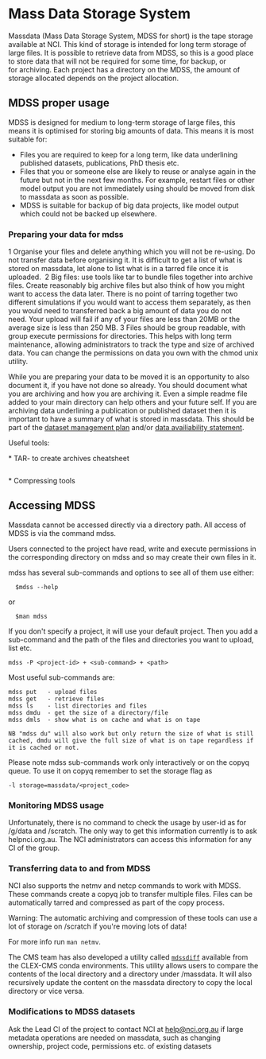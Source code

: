 # Mass Data Storage System

Massdata (Mass Data Storage System, MDSS for short) is the tape storage available at NCI. This kind of storage is intended for long term storage of large files. It is possible to retrieve data from MDSS, so this is a good place to store data that will not be required for some time, for backup, or for archiving. Each project has a directory on the MDSS, the amount of storage allocated depends on the project allocation.

## MDSS proper usage

MDSS is designed for medium to long-term storage of large files, this means it is optimised for storing big amounts of data. This means it is most suitable for:

* Files you are required to keep for a long term, like data underlining published datasets, publications, PhD thesis etc.
* Files that you or someone else are likely to reuse or analyse again in the future but not in the next few months. For example, restart files or other model output you are not immediately using should be moved from disk to massdata as soon as possible.
* MDSS is suitable for backup of big data projects, like model output which could not be backed up elsewhere.

### Preparing your data for mdss

1 Organise your files and delete anything which you will not be re-using. Do not transfer data before organising it. It is difficult to get a list of what is stored on massdata, let alone to list what is in a tarred file once it is uploaded. 
2 Big files: use tools like tar to bundle files together into archive files. Create reasonably big archive files but also think of how you might want to access the data later. There is no point of tarring together two different simulations if you would want to access them separately, as then you would need to transferred back a big amount of data you do not need. Your upload will fail if any of your files are less than 20MB or the average size is less than 250 MB.
3 Files should be group readable, with group execute permissions for directories. This helps with long term maintenance, allowing administrators to track the type and size of archived data. You can change the permissions on data you own with the chmod unix utility.

While you are preparing your data to be moved it is an opportunity to also document it, if you have not done so already. You should document what you are archiving and how you are archiving it. Even a simple readme file added to your main directory can help others and your future self. If you are archiving data underlining a publication or published dataset then it is important to have a summary of what is stored in massdata. This should be part of the [dataset management plan](../concepts/dmp.md) and/or [data availiability statement](../concepts/availability-statement.md).

Useful tools:

* TAR- to create archives cheatsheet
````{dropdown}
````

* Compressing tools

## Accessing MDSS

Massdata cannot be accessed directly via a directory path. All access of MDSS is via the command mdss.

Users connected to the project have read, write and execute permissions in the corresponding directory on mdss and so may create their own files in it.

mdss has several sub-commands and options to see all of them use either:

```{code}
  $mdss --help
```
or
```{code}
  $man mdss
```
If you don't specify a project, it will use your default project. Then you add a sub-command and the path of the files and directories you want to upload, list etc.

```{code}
mdss -P <project-id> + <sub-command> + <path>
```

Most useful sub-commands are:

```{code}
mdss put   - upload files 
mdss get   - retrieve files 
mdss ls    - list directories and files 
mdss dmdu  - get the size of a directory/file 
mdss dmls  - show what is on cache and what is on tape

NB "mdss du" will also work but only return the size of what is still cached, dmdu will give the full size of what is on tape regardless if it is cached or not.
```
Please note mdss sub-commands work only interactively or on the copyq queue. To use it on copyq remember to set the storage flag as

```{code}
-l storage=massdata/<project_code>
```

### Monitoring MDSS usage

Unfortunately, there is no command to check the usage by user-id as for /g/data and /scratch. The only way to get this information currently is to ask help<at>nci.org.au. The NCI administrators can access this information for any CI of the group.

### Transferring data to and from MDSS

NCI also supports the netmv and netcp commands to work with MDSS. These commands create a copyq job to transfer multiple files. Files can be automatically tarred and compressed as part of the copy process.

Warning: The automatic archiving and compression of these tools can use a lot of storage on /scratch if you're moving lots of data!

For more info run `man netmv`.

The CMS team has also developed a utility called [`mdssdiff`](https://github.com/coecms/mdssdiff) available from the CLEX-CMS conda environments. This utility allows users to compare the contents of the local directory and a directory under /massdata. It will also recursively update the content on the massdata directory to copy the local directory or vice versa.

### Modifications to MDSS datasets

Ask the Lead CI of the project to contact NCI at help@nci.org.au if large metadata operations are needed on massdata, such as changing ownership, project code, permissions etc. of existing datasets
